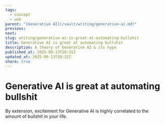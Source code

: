 ```yaml
---
tags:
  - concept
  - web
parent: "[Generative AI](/vault/writing/generative-ai.md)"
previous:
next:
slug: writing/generative-ai-is-great-at-automating-bullshit
title: Generative AI is great at automating bullshit
description: A theory of Generative AI & its hype
published_at: 2025-09-13T20:21Z
updated_at: 2025-09-13T20:22Z
share: true
---
```


# Generative AI is great at automating bullshit

By extension, excitement for Generative AI is highly correlated to the amount of bullshit in your life.
